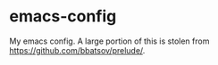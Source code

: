 emacs-config
============

My emacs config.  A large portion of this is stolen from
https://github.com/bbatsov/prelude/.
